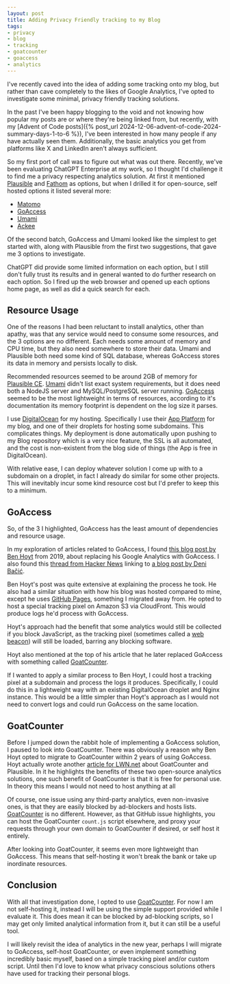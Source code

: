 ```yaml
---
layout: post
title: Adding Privacy Friendly tracking to my Blog
tags:
- privacy
- blog
- tracking
- goatcounter
- goaccess
- analytics
---
```


I've recently caved into the idea of adding some tracking onto my blog, but
rather than cave completely to the likes of Google Analytics, I've opted to
investigate some minimal, privacy friendly tracking solutions.

In the past I've been happy blogging to the void and not knowing how popular my
posts are or where they're being linked from, but recently, with my [Advent of
Code posts]({% post_url 2024-12-06-advent-of-code-2024-summary-days-1-to-6 %}),
I've been interested in how many people if any have actually seen them.
Additionally, the basic analytics you get from platforms like X and LinkedIn
aren't always sufficient.

So my first port of call was to figure out what was out there. Recently, we've
been evaluating ChatGPT Enterprise at my work, so I thought I'd challenge it to
find me a privacy respecting analytics solution. At first it mentioned
[Plausible](https://plausible.io/) and [Fathom](https://usefathom.com/) as
options, but when I drilled it for open-source, self hosted options it listed
several more:

- [Matomo](https://matomo.org/)
- [GoAccess](https://goaccess.io/)
- [Umami](https://umami.is/)
- [Ackee](https://ackee.electerious.com/)

Of the second batch, GoAccess and Umami looked like the simplest to get started
with, along with Plausible from the first two suggestions, that gave me 3
options to investigate.

ChatGPT did provide some limited information on each option, but I still don't
fully trust its results and in general wanted to do further research on each
option. So I fired up the web browser and opened up each options home page, as
well as did a quick search for each.

## Resource Usage

One of the reasons I had been reluctant to install analytics, other than
apathy, was that any service would need to consume some resources, and the 3
options are no different. Each needs some amount of memory and CPU time, but
they also need somewhere to store their data. Umami and Plausible both need
some kind of SQL database, whereas GoAccess stores its data in memory and
persists locally to disk.

Recommended resources seemed to be around 2GB of memory for [Plausible
CE](https://github.com/plausible/community-edition/).
[Umami](https://umami.is/docs/install) didn't list exact system requirements,
but it does need both a NodeJS server and MySQL/PostgreSQL server running.
[GoAccess](https://goaccess.io/faq) seemed to be the most lightweight in terms
of resources, according to it's documentation its memory footprint is dependent
on the log size it parses.

I use [DigitalOcean](https://m.do.co/c/f024e981a0f8) for my hosting.
Specifically I use their [App
Platform](https://docs.digitalocean.com/products/app-platform/) for my blog,
and one of their droplets for hosting some subdomains. This complicates things.
My deployment is done automatically upon pushing to my Blog repository which is
a very nice feature, the SSL is all automated, and the cost is non-existent
from the blog side of things (the App is free in DigitalOcean).

With relative ease, I can deploy whatever solution I come up with to a
subdomain on a droplet, in fact I already do similar for some other projects.
This will inevitably incur some kind resource cost but I'd prefer to keep this
to a minimum.

## GoAccess

So, of the 3 I highlighted, GoAccess has the least amount of dependencies and
resource usage.

In my exploration of articles related to GoAccess, I found [this blog post by
Ben Hoyt](https://benhoyt.com/writings/replacing-google-analytics/) from 2019,
about replacing his Google Analytics with GoAccess. I also found this [thread
from Hacker News](https://news.ycombinator.com/item?id=21890027) linking to [a
blog post by Deni
Bačić](https://b4d.sablun.org/blog/2019-12-23-own-your-website-stats/).

Ben Hoyt's post was quite extensive at explaining the process he took. He also
had a similar situation with how his blog was hosted compared to mine, except
he uses [GitHub Pages](https://pages.github.com/), something I migrated away
from. He opted to host a special tracking pixel on Amazon S3 via CloudFront.
This would produce logs he'd process with GoAccess.

Hoyt's approach had the benefit that some analytics would still be collected if
you block JavaScript, as the tracking pixel (sometimes called a [web
beacon](https://en.wikipedia.org/wiki/Web_beacon)) will still be loaded,
barring any blocking software.

Hoyt also mentioned at the top of his article that he later replaced GoAccess
with something called [GoatCounter](https://www.goatcounter.com/).

If I wanted to apply a similar process to Ben Hoyt, I could host a tracking
pixel at a subdomain and process the logs it produces. Specifically, I could do
this in a lightweight way with an existing DigitalOcean droplet and Nginx
instance. This would be a little simpler than Hoyt's approach as I would not
need to convert logs and could run GoAccess on the same location.

## GoatCounter

Before I jumped down the rabbit hole of implementing a GoAccess solution, I
paused to look into GoatCounter. There was obviously a reason why Ben Hoyt
opted to migrate to GoatCounter within 2 years of using GoAccess. Hoyt actually
wrote another [article for LWN.net](https://lwn.net/Articles/822568/) about
GoatCounter and Plausible. In it he highlights the benefits of these two
open-source analytics solutions, one such benefit of GoatCounter is that it is
free for personal use. In theory this means I would not need to host anything
at all

Of course, one issue using any third-party analytics, even non-invasive ones,
is that they are easily blocked by ad-blockers and hosts lists.
[GoatCounter](https://github.com/arp242/goatcounter/issues/349) is no
different. However, as that GitHub issue highlights, you can host the
GoatCounter `count.js` script elsewhere, and proxy your requests through your
own domain to GoatCounter if desired, or self host it entirely.

After looking into GoatCounter, it seems even more lightweight than GoAccess.
This means that self-hosting it won't break the bank or take up inordinate
resources.

## Conclusion

With all that investigation done, I opted to use
[GoatCounter](https://www.goatcounter.com/). For now I am not self-hosting it,
instead I will be using the simple support provided while I evaluate it. This
does mean it can be blocked by ad-blocking scripts, so I may get only limited
analytical information from it, but it can still be a useful tool.

I will likely revisit the idea of analytics in the new year, perhaps I will
migrate to GoAccess, self-host GoatCounter, or even implement something
incredibly basic myself, based on a simple tracking pixel and/or custom script.
Until then I'd love to know what privacy conscious solutions others have used
for tracking their personal blogs.
